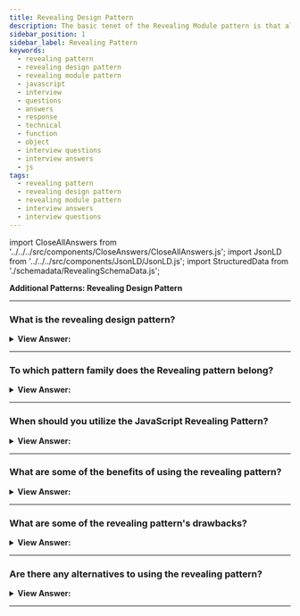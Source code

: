 ```yaml
---
title: Revealing Design Pattern
description: The basic tenet of the Revealing Module pattern is that all functions and variables should be hidden unless explicitly revealed.
sidebar_position: 1
sidebar_label: Revealing Pattern
keywords:
  - revealing pattern
  - revealing design pattern
  - revealing module pattern
  - javascript
  - interview
  - questions
  - answers
  - response
  - technical
  - function
  - object
  - interview questions
  - interview answers
  - js
tags:
  - revealing pattern
  - revealing design pattern
  - revealing module pattern
  - interview answers
  - interview questions
---
```


import CloseAllAnswers from '../../../src/components/CloseAnswers/CloseAllAnswers.js';
import JsonLD from '../../../src/components/JsonLD/JsonLD.js';
import StructuredData from './schemadata/RevealingSchemaData.js';

<JsonLD data={StructuredData} />

<head>
  <title>Revealing Design Pattern | JavaScript Interview Questions</title>
</head>

**Additional Patterns: Revealing Design Pattern**

<CloseAllAnswers />

---

### What is the revealing design pattern?

<details className='answer'>
  <summary>
    <strong>View Answer:</strong>
  </summary>
  <div>
  <div>
      <strong>Interview Response:</strong> The Revealing Pattern is a JavaScript design pattern that provides a way to expose specific functions and variables publicly while keeping others private, promoting modularity and encapsulation.
    </div>
    <br/>
    <div>
      <strong>Technical Response:</strong> The revealing module pattern is a design pattern that helps in organizing and structuring JavaScript code. It involves creating a function that returns an object that exposes only the properties and methods that are necessary, while keeping other properties and methods private.<br/>
    </div>
    <div>
</div><br />
  <div><strong className="codeExample">Code Example:</strong><br /><br />

```js
// ES2015+ keywords/syntax used: let, const, method declaration, arrow function
//              template literals for string interpolation, import, export

let privateVar = 'Ben Cherry';
const publicVar = 'Hey there!';

const privateFunction = () => {
  console.log(`Name:${privateVar}`);
};

const publicSetName = (strName) => {
  privateVar = strName;
};

const publicGetName = () => {
  privateFunction();
};

// Reveal public pointers to
// private functions and properties
const myRevealingModule = {
  setName: publicSetName,
  greeting: publicVar,
  getName: publicGetName,
};

export default myRevealingModule;

// Usage:
import myRevealingModule from './myRevealingModule';

myRevealingModule.setName('Paul Kinlan');
```

</div>
<br />
  </div>
</details>

---

### To which pattern family does the Revealing pattern belong?

<details className='answer'>
  <summary>
    <strong>View Answer:</strong>
  </summary>
  <div>
  <div>
      <strong>Interview Response:</strong> The JavaScript Revealing Pattern is a member of the module pattern family, which is a group of design patterns used to organize and structure code in a modular way for better code maintainability and reusability.
    </div>
    <br/>
</div>
</details>

---

### When should you utilize the JavaScript Revealing Pattern?

<details className='answer'>
  <summary>
    <strong>View Answer:</strong>
  </summary>
  <div>
  <div>
      <strong>Interview Response:</strong> The JavaScript Revealing Pattern should be used when there is a need to expose only specific functions and variables publicly while keeping others private.
    </div>
    <br/>
</div>
</details>

---

### What are some of the benefits of using the revealing pattern?

<details className='answer'>
  <summary>
    <strong>View Answer:</strong>
  </summary>
  <div>
  <div>
      <strong>Interview Response:</strong> The Revealing Pattern in JavaScript allows developers to expose only the necessary data and functions while keeping the rest private, resulting in more modular, readable, and maintainable code.
    </div>
    <br/>
</div>
</details>

---

### What are some of the revealing pattern's drawbacks?

<details className='answer'>
  <summary>
    <strong>View Answer:</strong>
  </summary>
  <div>
  <div>
      <strong>Interview Response:</strong> The Revealing Pattern in JavaScript can lead to name collisions, making it difficult to debug and maintain. It can also make code harder to understand for developers unfamiliar with the pattern.
    </div>
    <br/>
</div>
</details>

---

### Are there any alternatives to using the revealing pattern?

<details className='answer'>
  <summary>
    <strong>View Answer:</strong>
  </summary>
  <div>
  <div>
      <strong>Interview Response:</strong> Yes, there are alternatives to the Revealing Pattern in JavaScript, such as the Module Pattern, ES6 modules, and the Prototype Pattern, each with their own advantages and disadvantages.
    </div>
    <br/>
</div>
</details>

---
